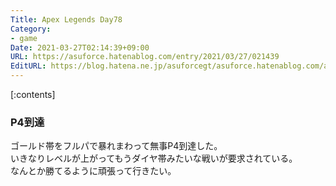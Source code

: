 ```yaml
---
Title: Apex Legends Day78
Category:
- game
Date: 2021-03-27T02:14:39+09:00
URL: https://asuforce.hatenablog.com/entry/2021/03/27/021439
EditURL: https://blog.hatena.ne.jp/asuforcegt/asuforce.hatenablog.com/atom/entry/26006613708876815
---
```


[:contents]

### P4到達

ゴールド帯をフルパで暴れまわって無事P4到達した。  
いきなりレベルが上がってもうダイヤ帯みたいな戦いが要求されている。   
なんとか勝てるように頑張って行きたい。
